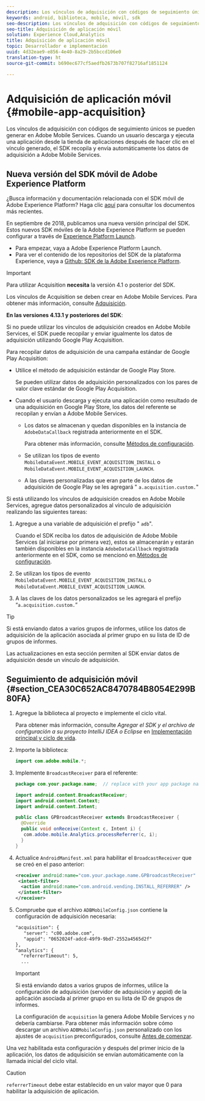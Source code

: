 ```yaml
---
description: Los vínculos de adquisición con códigos de seguimiento únicos se pueden generar en Adobe Mobile Services. Cuando un usuario descarga y ejecuta una aplicación desde la tienda de aplicaciones después de hacer clic en el vínculo generado, el SDK recopila y envía automáticamente los datos de adquisición a Adobe Mobile Services.
keywords: android, biblioteca, mobile, móvil, sdk
seo-description: Los vínculos de adquisición con códigos de seguimiento únicos se pueden generar en Adobe Mobile Services. Cuando un usuario descarga y ejecuta una aplicación desde la tienda de aplicaciones después de hacer clic en el vínculo generado, el SDK recopila y envía automáticamente los datos de adquisición a Adobe Mobile Services.
seo-title: Adquisición de aplicación móvil
solution: Experience Cloud,Analytics
title: Adquisición de aplicación móvil
topic: Desarrollador e implementación
uuid: 4d32eae9-e856-4e40-8a29-2b5bccd106e0
translation-type: ht
source-git-commit: b690ec677cf5aedfb2673b707f82716af1851124

---
```



# Adquisición de aplicación móvil {#mobile-app-acquisition}

Los vínculos de adquisición con códigos de seguimiento únicos se pueden generar en Adobe Mobile Services. Cuando un usuario descarga y ejecuta una aplicación desde la tienda de aplicaciones después de hacer clic en el vínculo generado, el SDK recopila y envía automáticamente los datos de adquisición a Adobe Mobile Services.

## Nueva versión del SDK móvil de Adobe Experience Platform

¿Busca información y documentación relacionada con el SDK móvil de Adobe Experience Platform? Haga clic [aquí](https://aep-sdks.gitbook.io/docs/) para consultar los documentos más recientes.

En septiembre de 2018, publicamos una nueva versión principal del SDK. Estos nuevos SDK móviles de la Adobe Experience Platform se pueden configurar a través de [Experience Platform Launch](https://www.adobe.com/es/experience-platform/launch.html).

* Para empezar, vaya a Adobe Experience Platform Launch.
* Para ver el contenido de los repositorios del SDK de la plataforma Experience, vaya a [Github: SDK de la Adobe Experience Platform](https://github.com/Adobe-Marketing-Cloud/acp-sdks).

>[!IMPORTANT]
>
>Para utilizar Acquisition **necesita** la versión 4.1 o posterior del SDK.

Los vínculos de Acquisition se deben crear en Adobe Mobile Services. Para obtener más información, consulte [Adquisición](/help/using/acquisition-main/acquisition-main.md).

**En las versiones 4.13.1 y posteriores del SDK**:

Si no puede utilizar los vínculos de adquisición creados en Adobe Mobile Services, el SDK puede recopilar y enviar igualmente los datos de adquisición utilizando Google Play Acquisition.

Para recopilar datos de adquisición de una campaña estándar de Google Play Acquisition:

* Utilice el método de adquisición estándar de Google Play Store.

   Se pueden utilizar datos de adquisición personalizados con los pares de valor clave estándar de Google Play Acquisition.

* Cuando el usuario descarga y ejecuta una aplicación como resultado de una adquisición en Google Play Store, los datos del referente se recopilan y envían a Adobe Mobile Services.

   * Los datos se almacenan y quedan disponibles en la instancia de `AdobeDataCallback` registrada anteriormente en el SDK.

      Para obtener más información, consulte [Métodos de configuración](/help/android/configuration/methods.md).

   * Se utilizan los tipos de evento `MobileDataEvent.MOBILE_EVENT_ACQUISITION_INSTALL` o `MobileDataEvent.MOBILE_EVENT_ACQUISITION_LAUNCH`.

   * A las claves personalizadas que eran parte de los datos de adquisición de Google Play se les agregará " `a.acquisition.custom.`"

Si está utilizando los vínculos de adquisición creados en Adobe Mobile Services, agregue datos personalizados al vínculo de adquisición realizando las siguientes tareas:

1. Agregue a una variable de adquisición el prefijo " `adb`".

   Cuando el SDK reciba los datos de adquisición de Adobe Mobile Services (al iniciarse por primera vez), estos se almacenarán y estarán también disponibles en la instancia `AdobeDataCallback` registrada anteriormente en el SDK, como se mencionó en.[Métodos de configuración](/help/android/configuration/methods.md).

1. Se utilizan los tipos de evento `MobileDataEvent.MOBILE_EVENT_ACQUISITION_INSTALL` o `MobileDataEvent.MOBILE_EVENT_ACQUISITION_LAUNCH`.

1. A las claves de los datos personalizados se les agregará el prefijo “`a.acquisition.custom.`”

>[!TIP]
>
>Si está enviando datos a varios grupos de informes, utilice los datos de adquisición de la aplicación asociada al primer grupo en su lista de ID de grupos de informes.

Las actualizaciones en esta sección permiten al SDK enviar datos de adquisición desde un vínculo de adquisición.

## Seguimiento de adquisición móvil {#section_CEA30C652AC8470784B8054E299B80FA}

1. Agregue la biblioteca al proyecto e implemente el ciclo vital.

   Para obtener más información, consulte *Agregar el SDK y el archivo de configuración a su proyecto IntelliJ IDEA o Eclipse* en [Implementación principal y ciclo de vida](/help/android/getting-started/dev-qs.md).

1. Importe la biblioteca:

   ```java
   import com.adobe.mobile.*;
   ```

1. Implemente `BroadcastReceiver` para el referente:

   ```java
   package com.your.package.name;  // replace with your app package name 
   
   import android.content.BroadcastReceiver; 
   import android.content.Context; 
   import android.content.Intent; 
   
   public class GPBroadcastReceiver extends BroadcastReceiver { 
     @Override 
     public void onReceive(Context c, Intent i) { 
      com.adobe.mobile.Analytics.processReferrer(c, i); 
     } 
   }
   ```

1. Actualice `AndroidManifest.xml` para habilitar el `BroadcastReceiver` que se creó en el paso anterior:

   ```xml
   <receiver android:name="com.your.package.name.GPBroadcastReceiver" android:exported="true"> 
    <intent-filter> 
     <action android:name="com.android.vending.INSTALL_REFERRER" /> 
    </intent-filter> 
   </receiver>
   ```

1. Compruebe que el archivo `ADBMobileConfig.json` contiene la configuración de adquisición necesaria:

   ```xml
   "acquisition": { 
      "server": "c00.adobe.com", 
      "appid": "0652024f-adcd-49f9-9bd7-2552a4565d2f" 
   }, 
   "analytics": { 
     "referrerTimeout": 5, 
     ...
   ```

   >[!IMPORTANT]
   >
   >Si está enviando datos a varios grupos de informes, utilice la configuración de adquisición (servidor de adquisición y appid) de la aplicación asociada al primer grupo en su lista de ID de grupos de informes.

   La configuración de `acquisition` la genera Adobe Mobile Services y no debería cambiarse. Para obtener más información sobre cómo descargar un archivo `ADBMobileConfig.json` personalizado con los ajustes de `acquisition` preconfigurados, consulte [Antes de comenzar](/help/android/getting-started/requirements.md).

Una vez habilitada esta configuración y después del primer inicio de la aplicación, los datos de adquisición se envían automáticamente con la llamada inicial del ciclo vital.

>[!CAUTION]
>
>`referrerTimeout` debe estar establecido en un valor mayor que 0 para habilitar la adquisición de aplicación.
